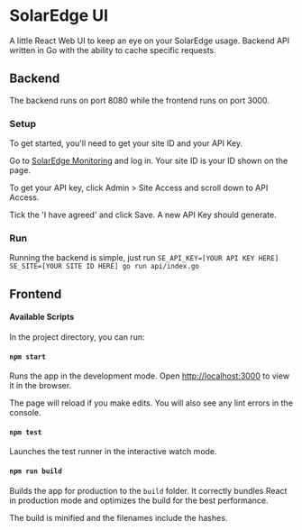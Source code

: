 # SolarEdge UI

A little React Web UI to keep an eye on your SolarEdge usage.
Backend API written in Go with the ability to cache specific requests.

## Backend

The backend runs on port 8080 while the frontend runs on port 3000.

### Setup

To get started, you'll need to get your site ID and your API Key.

Go to [SolarEdge Monitoring](https://monitoring.solaredge.com/solaredge-web/p/login?locale=en_US) and log in. Your site ID is your ID shown on the page.

To get your API key, click Admin > Site Access and scroll down to API Access.

Tick the 'I have agreed' and click Save. A new API Key should generate.

### Run

Running the backend is simple, just run `SE_API_KEY=[YOUR API KEY HERE] SE_SITE=[YOUR SITE ID HERE] go run api/index.go`

## Frontend

#### Available Scripts

In the project directory, you can run:

#### `npm start`

Runs the app in the development mode.
Open [http://localhost:3000](http://localhost:3000) to view it in the browser.

The page will reload if you make edits.
You will also see any lint errors in the console.

#### `npm test`

Launches the test runner in the interactive watch mode.

#### `npm run build`

Builds the app for production to the `build` folder.
It correctly bundles React in production mode and optimizes the build for the best performance.

The build is minified and the filenames include the hashes.

